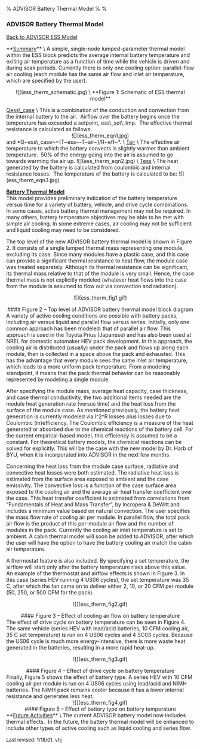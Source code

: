 % ADVISOR Battery Thermal Model
% 
% 

### **ADVISOR Battery Thermal Model**

[Back to ADVISOR ESS Model](energy_storage.htm)

<p>
**<u>Summary</u>** \
A simple, single-node lumped-parameter thermal model within the ESS
block predicts the average internal battery temperature and exiting air
temperature as a function of time while the vehicle is driven and during
soak periods. Currently there is only one cooling option: parallel-flow
air cooling (each module has the same air flow and inlet air
temperature, which are specified by the user).

<center>
<p>
![](ess_therm_schematic.jpg) \
**Figure 1: Schematic of ESS thermal model**

</center>
<u>Qess\_case</u> \
This is a combination of the conduction and convection from the internal
battery to the air.  Airflow over the battery begins once the
temperature has exceeded a setpoint, ess\_set\_tmp.  The effective
thermal resistance is calculated as follows:

<center>
![](ess_therm_eqn1.jpg)

</center>
and *Q~ess\_case~=(T~ess~-T~air~)/R~eff~*. \
<u>Tair</u> \
The effective air temperature to which the battery convects is slightly
warmer than ambient temperature.  50% of the energy going into the air
is assumed to go towards warming the air up. ![](ess_therm_eqn2.jpg) \
<u>Tess</u> \
The heat generated by the battery is calculated from coulombic and
internal resistance losses.  The temperature of the battery is
calculated to be: ![](ess_therm_eqn3.jpg)

**<u>Battery Thermal Model</u>** \
This model provides preliminary indication of the battery temperature
versus time for a variety of battery, vehicle, and drive cycle
combinations. In some cases, active battery thermal management may not
be required. In many others, battery temperature objectives may be able
to be met with simple air cooling. In some extreme cases, air cooling
may not be sufficient and liquid cooling may need to be considered.

<p>
The top level of the new ADVISOR battery thermal model is shown in
Figure 2. It consists of a single lumped thermal mass representing one
module, excluding its case. Since many modules have a plastic case, and
this case can provide a significant thermal resistance to heat flow, the
module case was treated separately. Although its thermal resistance can
be significant, its thermal mass relative to that of the module is very
small. Hence, the case thermal mass is not explicitly modeled (whatever
heat flows into the case from the module is assumed to flow out via
convection and radiation).

<center>
<p>
![](ess_therm_fig1.gif)

</center>
<center>
#### Figure 2 – Top level of ADVISOR battery thermal model block diagram

</center>
A variety of active cooling conditions are possible with battery packs,
including air versus liquid and parallel flow versus series. Initially,
only one common approach has been modeled: that of parallel air flow.
This approach is used in the Toyota Prius (Japanese) and has also been
used at NREL for domestic automaker HEV pack development. In this
approach, the cooling air is distributed (usually) under the pack and
flows up along each module, then is collected in a space above the pack
and exhausted. This has the advantage that every module sees the same
inlet air temperature, which leads to a more uniform pack temperature.
From a modeling standpoint, it means that the pack thermal behavior can
be reasonably represented by modeling a single module.

After specifying the module mass, average heat capacity, case thickness,
and case thermal conductivity, the two additional items needed are the
module heat generation rate (versus time) and the heat loss from the
surface of the module case. As mentioned previously, the battery heat
generation is currently modeled via I^2^R losses plus losses due to
Coulombic (in)efficiency. The Coulombic efficiency is a measure of the
heat generated or absorbed due to the chemical reactions of the battery
cell. For the current empirical-based model, this efficiency is assumed
to be a constant. For theoretical battery models, the chemical reactions
can be solved for explicitly. This will be the case with the new model
by Dr. Harb of BYU, when it is incorporated into ADVISOR in the next few
months.

Concerning the heat loss from the module case surface, radiative and
convective heat losses were both estimated. The radiative heat loss is
estimated from the surface area exposed to ambient and the case
emissivity. The convective loss is a function of the case surface area
exposed to the cooling air and the average air heat transfer coefficient
over the case. This heat transfer coefficient is estimated from
correlations from “Fundamentals of Heat and Mass Transfer”, by Incropera
& DeWitt and includes a minimum value based on natural convection. The
user specifies the mass flow rate of cooling air per module. In parallel
flow, the total pack air flow is the product of this per-module air flow
and the number of modules in the pack. Currently the cooling air inlet
temperature is set to ambient. A cabin thermal model will soon be added
to ADVISOR, after which the user will have the option to have the
battery cooling air match the cabin air temperature.

<p>
A thermostat feature is also included. By specifying a set temperature,
the airflow will start only after the battery temperature rises above
this value. An example of the thermostat and airflow effects is shown in
Figure 3. In this case (series HEV running 4 US06 cycles), the set
temperature was 35 C, after which the fan came on to deliver either 2,
10, or 20 CFM per module (50, 250, or 500 CFM for the pack).

<center>
<p>
![](ess_therm_fig2.gif)

</center>
<center>
#### Figure 3 – Effect of cooling air flow on battery temperature

</center>
The effect of drive cycle on battery temperature can be seen in Figure
4. The same vehicle (series HEV with lead/acid batteries, 10 CFM cooling
air, 35 C set temperature) is run on 4 US06 cycles and 4 SC03 cycles.
Because the US06 cycle is much more energy-intensive, there is more
waste heat generated in the batteries, resulting in a more rapid
heat-up.

<center>
<p>
![](ess_therm_fig3.gif)

</center>
<center>
#### Figure 4 – Effect of drive cycle on battery temperature

</center>
Finally, Figure 5 shows the effect of battery type. A series HEV with 10
CFM cooling air per module is run on 4 US06 cycles using lead/acid and
NiMH batteries. The NiMH pack remains cooler because it has a lower
internal resistance and generates less heat.

<center>
![](ess_therm_fig4.gif)

</center>
<center>
#### Figure 5 – Effect of battery type on battery temperature

</center>
**<u>Future Activities</u>** \
The current ADVISOR battery model now includes thermal effects.  In the
future, the battery thermal model will be enhanced to include other
types of active cooling such as liquid cooling and series flow.

<p>
<font size="-1">Last revised: 1/18/01, vhj</font>
